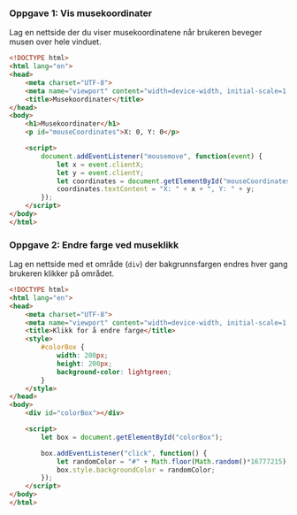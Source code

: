 
### Oppgave 1: Vis musekoordinater
Lag en nettside der du viser musekoordinatene når brukeren beveger musen over hele vinduet.

```html
<!DOCTYPE html>
<html lang="en">
<head>
    <meta charset="UTF-8">
    <meta name="viewport" content="width=device-width, initial-scale=1.0">
    <title>Musekoordinater</title>
</head>
<body>
    <h1>Musekoordinater</h1>
    <p id="mouseCoordinates">X: 0, Y: 0</p>

    <script>
        document.addEventListener("mousemove", function(event) {
            let x = event.clientX;
            let y = event.clientY;
            let coordinates = document.getElementById("mouseCoordinates");
            coordinates.textContent = "X: " + x + ", Y: " + y;
        });
    </script>
</body>
</html>
```

### Oppgave 2: Endre farge ved museklikk
Lag en nettside med et område (`div`) der bakgrunnsfargen endres hver gang brukeren klikker på området.

```html
<!DOCTYPE html>
<html lang="en">
<head>
    <meta charset="UTF-8">
    <meta name="viewport" content="width=device-width, initial-scale=1.0">
    <title>Klikk for å endre farge</title>
    <style>
        #colorBox {
            width: 200px;
            height: 200px;
            background-color: lightgreen;
        }
    </style>
</head>
<body>
    <div id="colorBox"></div>

    <script>
        let box = document.getElementById("colorBox");

        box.addEventListener("click", function() {
            let randomColor = "#" + Math.floor(Math.random()*16777215).toString(16);
            box.style.backgroundColor = randomColor;
        });
    </script>
</body>
</html>
```